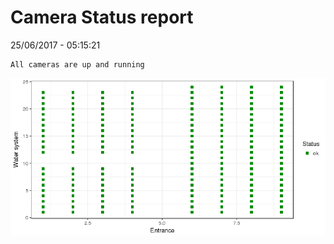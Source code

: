 Camera Status report
================
25/06/2017 - 05:15:21

    All cameras are up and running

![](camreport_files/figure-markdown_github/unnamed-chunk-2-1.png)
